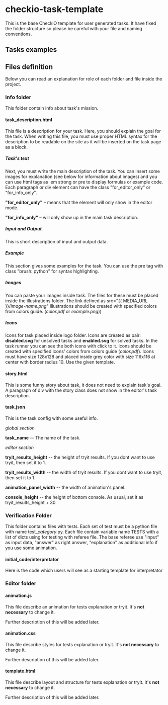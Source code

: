 checkio-task-template
=====================

This is the base CheckiO template for user generated tasks.
It have fixed the folder structure so please be careful with
your file and naming conventions.


Tasks examples
--------------


Files definition
----------------

Below you can read an explanation for role of each folder and file inside the project.

### Info folder

This folder contain info about task's mission.

#### task_description.html

This file is a description for your task.
Here, you should explain the goal for the task.
When writing this file, you must use proper HTML syntax for the description to
be readable on the site as it will be inserted on the task page as a block.

##### Task's text
Next, you must write the main description of the task.
You can insert some images for explanation (see below for
information about images) and you can use html tags as 
em strong or pre to display formulas or example code.
Each paragraph or div element can have the class
"for_editor_only" or "for_info_only".

**"for\_editor\_only"** – means that the element will only show in the editor mode.

**"for\_info\_only"** – will only show up in the main task description.

##### Input and Output
This is short description of input and output data.

##### Example
This section gives some examples for the task.
You can use the pre tag with class "brush: python" for syntax highlighting.

##### Images
You can paste your images inside task.
The files for these must be placed inside the illustrations folder.
The link defined as src="{{ MEDIA_URL }}/*image-name.png*"
Illustrations should be created with specified colors from colors guide. (*color.pdf* or *example.png*))

##### Icons
Icons for task placed inside logo folder.
Icons are created as pair: 
**disabled.svg** for unsolved tasks and **enabled.svg** for solved tasks.
In the task runner you can see the both icons with click to it.
Icons should be created with specified icons' colors from colors
guide (*color.pdf*).
Icons must have size 128x128 and placed inside grey color with size 116x116 at center with border radius 10.
Use the given template.

#### story.html
This is some funny story about task, it does not need to
explain task's goal. A paragraph of div with the story
class does not show in the editor's task description.


#### task.json
This is the task config with some useful info.

*global section*

**task_name** -- The name of the task.

*editor section*

**tryit\_results\_height** -- the height of tryit results. If you dont want to use tryit, then set it to 1.

**tryit\_results\_width**  -- the width of tryit results. If you dont want to use tryit, then set it to 1.

**animation\_panel\_width**  -- the width of animation's panel.

**console\_height** -- the height of bottom console. As usual, set it as tryit\_results\_height + 30

### Verification Folder

This folder contains files with tests.
Each set of test must be a python file with name test\_*category*.py.
Each file contain variable name TESTS with a list of dicts using for testing with referee file.
The base referee use "input" as input data, "answer" as right answer, "explanation" as additional info if you use some animation.



#### initial_code/interpretator

Here is the code which users will see as a starting template for interpretator

### Editor folder

#### animation.js

This file describe an animation for tests explanation or tryit.
It's **not necessary** to change it.

Further description of this will be added later.

#### animation.css

This file describe styles for tests explanation or tryit.
It's **not necessary** to change it.

Further description of this will be added later.

#### template.html

This file describe layout and structure for tests explanation or tryit.
It's **not necessary** to change it.

Further description of this will be added later.

